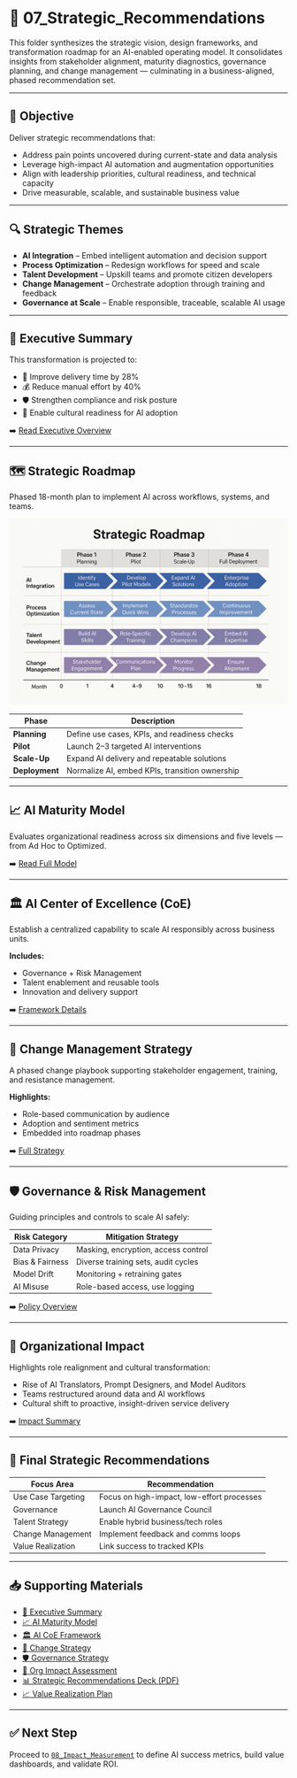 # 🧩 07_Strategic_Recommendations

This folder synthesizes the strategic vision, design frameworks, and transformation roadmap for an AI-enabled operating model. It consolidates insights from stakeholder alignment, maturity diagnostics, governance planning, and change management — culminating in a business-aligned, phased recommendation set.

---

## 🎯 Objective

Deliver strategic recommendations that:

- Address pain points uncovered during current-state and data analysis  
- Leverage high-impact AI automation and augmentation opportunities  
- Align with leadership priorities, cultural readiness, and technical capacity  
- Drive measurable, scalable, and sustainable business value  

---

## 🔍 Strategic Themes

- **AI Integration** – Embed intelligent automation and decision support  
- **Process Optimization** – Redesign workflows for speed and scale  
- **Talent Development** – Upskill teams and promote citizen developers  
- **Change Management** – Orchestrate adoption through training and feedback  
- **Governance at Scale** – Enable responsible, traceable, scalable AI usage  

---

## 🧠 Executive Summary

This transformation is projected to:

- 🚀 Improve delivery time by 28%  
- 💰 Reduce manual effort by 40%  
- 🛡️ Strengthen compliance and risk posture  
- 📣 Enable cultural readiness for AI adoption  

➡️ [Read Executive Overview](./Executive_Summary.md)

---

## 🗺️ Strategic Roadmap

Phased 18-month plan to implement AI across workflows, systems, and teams.

![Strategic Roadmap](./Strategic_Roadmap_Final.png)

| Phase         | Description                                      |
|---------------|--------------------------------------------------|
| **Planning**  | Define use cases, KPIs, and readiness checks     |
| **Pilot**     | Launch 2–3 targeted AI interventions             |
| **Scale-Up**  | Expand AI delivery and repeatable solutions      |
| **Deployment**| Normalize AI, embed KPIs, transition ownership   |

---

## 📈 AI Maturity Model

Evaluates organizational readiness across six dimensions and five levels — from Ad Hoc to Optimized.

➡️ [Read Full Model](./AI_Maturity_Model.md)

---

## 🏛️ AI Center of Excellence (CoE)

Establish a centralized capability to scale AI responsibly across business units.

**Includes:**
- Governance + Risk Management  
- Talent enablement and reusable tools  
- Innovation and delivery support  

➡️ [Framework Details](./AI_Center_of_Excellence_Framework.md)

---

## 🔄 Change Management Strategy

A phased change playbook supporting stakeholder engagement, training, and resistance management.

**Highlights:**
- Role-based communication by audience  
- Adoption and sentiment metrics  
- Embedded into roadmap phases  

➡️ [Full Strategy](./Change_Management_Strategy.md)

---

## 🛡️ Governance & Risk Management

Guiding principles and controls to scale AI safely:

| Risk Category     | Mitigation Strategy                          |
|-------------------|-----------------------------------------------|
| Data Privacy      | Masking, encryption, access control           |
| Bias & Fairness   | Diverse training sets, audit cycles           |
| Model Drift       | Monitoring + retraining gates                 |
| AI Misuse         | Role-based access, use logging                |

➡️ [Policy Overview](./Governance_and_Risk_Management.md)

---

## 🏢 Organizational Impact

Highlights role realignment and cultural transformation:

- Rise of AI Translators, Prompt Designers, and Model Auditors  
- Teams restructured around data and AI workflows  
- Cultural shift to proactive, insight-driven service delivery  

➡️ [Impact Summary](./Organizational_Impact_Assessment.md)

---

## 🧾 Final Strategic Recommendations

| Focus Area         | Recommendation                                |
|--------------------|------------------------------------------------|
| Use Case Targeting | Focus on high-impact, low-effort processes     |
| Governance         | Launch AI Governance Council                   |
| Talent Strategy    | Enable hybrid business/tech roles              |
| Change Management  | Implement feedback and comms loops             |
| Value Realization  | Link success to tracked KPIs                   |

---

## 📥 Supporting Materials

- [📄 Executive Summary](./Executive_Summary.md)  
- [📈 AI Maturity Model](./AI_Maturity_Model.md)  
- [🏛️ AI CoE Framework](./AI_Center_of_Excellence_Framework.md)  
- [🔄 Change Strategy](./Change_Management_Strategy.md)  
- [🛡️ Governance Strategy](./Governance_and_Risk_Management.md)  
- [🏢 Org Impact Assessment](./Organizational_Impact_Assessment.md)  
- [📊 Strategic Recommendations Deck (PDF)](./Strategic_Recommendations_Briefing_Deck.pdf)  
- [📈 Value Realization Plan](./Value_Realization_Plan.md)

---

## ✅ Next Step

Proceed to [`08_Impact_Measurement`](../08_Impact_Measurement) to define AI success metrics, build value dashboards, and validate ROI.
